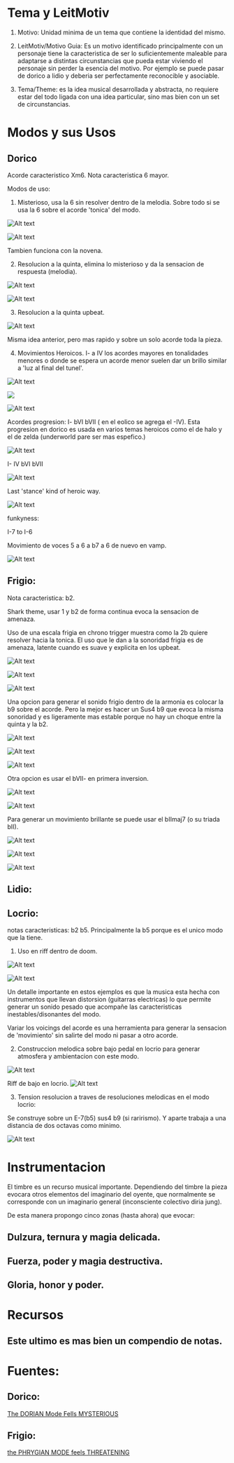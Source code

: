 # Tema y LeitMotiv

1. Motivo: Unidad minima de un tema que contiene la identidad del mismo.

2. LeitMotiv/Motivo Guia: Es un motivo identificado principalmente con un personaje tiene la caracteristica de ser lo suficientemente maleable para adaptarse a distintas circunstancias que pueda estar viviendo el personaje sin perder la esencia del motivo. Por ejemplo se puede pasar de dorico a lidio y deberia ser perfectamente reconocible y asociable.

3. Tema/Theme: es la idea musical desarrollada y abstracta, no requiere estar del todo ligada con una idea particular, sino mas bien con un set de circunstancias.

# Modos y sus Usos

## Dorico

Acorde caracteristico Xm6.
Nota caracteristica 6 mayor.

Modos de uso:

1. Misterioso, usa la 6 sin resolver dentro de la melodia. Sobre todo si se usa la 6 sobre el acorde 'tonica' del modo.

![Alt text](Capturas%20de%20pantalla/6taenarpegio.png)

![Alt text](Capturas%20de%20pantalla/DoriansoundMisterious.png)

Tambien funciona con la novena.

2. Resolucion a la quinta, elimina lo misterioso y da la sensacion de respuesta (melodia).

![Alt text](Capturas%20de%20pantalla/ResolviendoLaSextaAlaQuinta.png)

![Alt text](Capturas%20de%20pantalla/Sexta%20a%20quinta.png)

3. Resolucion a la quinta upbeat.

![Alt text](Capturas%20de%20pantalla/Resolucion%20al%20a%20quinta%20upbeat.png)

Misma idea anterior, pero mas rapido y sobre un solo acorde toda la pieza.

4. Movimientos Heroicos. I- a IV los acordes mayores en tonalidades menores o donde se espera un acorde menor suelen dar un brillo similar a 'luz al final del tunel'.


![Alt text](Capturas%20de%20pantalla/ProgresionHeroicaEnDorico.png)


![](Capturas%20de%20pantalla/progresionheoricaenE.png)


![Alt text](Capturas%20de%20pantalla/ResolucionHeroica.png)

Acordes progresion: I- bVI bVII ( en el eolico se agrega el -IV). Esta progresion en dorico es usada en varios temas heroicos como el de halo y el de zelda (underworld pare ser mas espefico.)

![Alt text](Capturas%20de%20pantalla/movimiento%20de%205%20a%206.png)


I- IV bVI bVII

![Alt text](Capturas%20de%20pantalla/cadenciaDorian.png)

Last 'stance' kind of heroic way.

![Alt text](Capturas%20de%20pantalla/dorianChant.png)


funkyness:

I-7 to I-6

Movimiento de voces 5 a 6 a b7 a 6 de nuevo en vamp.

![Alt text](Capturas%20de%20pantalla/vamp.png)

## Frigio:

Nota caracteristica: b2.


Shark theme, usar 1 y b2 de forma continua evoca la sensacion de amenaza.


Uso de una escala frigia en chrono trigger muestra como la 2b quiere resolver hacia la tonica.  El uso que le dan a la sonoridad frigia es de amenaza, latente cuando es suave y explicita en los upbeat.

![Alt text](Capturas%20de%20pantalla/crono%20trigger%20frigian%20battle.png)

![Alt text](Capturas%20de%20pantalla/Final%20fantasy%20Frigian%20sound.png)

![Alt text](Capturas%20de%20pantalla/zombini%20frigian%20sound.png)

Una opcion para generar el sonido frigio dentro de la armonia es colocar la b9 sobre el acorde. Pero la mejor es hacer un Sus4 b9
que evoca la misma sonoridad y es ligeramente mas estable porque no hay un choque entre la quinta y la b2.

![Alt text](Capturas%20de%20pantalla/metroidSus4b9.png)

![Alt text](Capturas%20de%20pantalla/ninokuniFrigian.png)

![Alt text](Capturas%20de%20pantalla/Pokemon%20Frigian.png)

Otra opcion es usar el bVII- en primera inversion.

![Alt text](Capturas%20de%20pantalla/bVII-%20en%20primera%20inversion%20para%20soportar%20la%20b9%20del%20modo.png)


![Alt text](Capturas%20de%20pantalla/ambas%20opciones.png)


Para generar un movimiento brillante se puede usar el bIImaj7 (o su triada bII).

![Alt text](Capturas%20de%20pantalla/uso%20del%20bII%20en%20el%20frigio.png)


![Alt text](Capturas%20de%20pantalla/Captura%20de%20pantalla%20de%202023-05-31%2023-56-17.png)

![Alt text](Capturas%20de%20pantalla/Otro%20pokemon%20battle%20theme.png)

## Lidio:


## Locrio:

notas caracteristicas: b2 b5. Principalmente la b5 porque es el unico modo que la tiene.

1. Uso en riff dentro de doom.

 ![Alt text](Capturas%20de%20pantalla/locrioenDoom.png)


![Alt text](Capturas%20de%20pantalla/locrian%20riff.png)

Un detalle importante en estos ejemplos es que la musica esta hecha con instrumentos que llevan distorsion (guitarras electricas) lo que permite generar un sonido pesado que acompañe las caracteristicas inestables/disonantes del modo.

Variar los voicings del acorde es una herramienta para generar la sensacion de 'movimiento' sin salirte del modo ni pasar a otro acorde.

2. Construccion melodica sobre bajo pedal en locrio para generar atmosfera y ambientacion con este modo.

 ![Alt text](Capturas%20de%20pantalla/Construccion%20melodica%20sobre%20locrio%20con%20bajo%20pedal.png)

Riff de bajo en locrio.
![Alt text](Capturas%20de%20pantalla/bajoEnLocrio1b5.png)

3. Tension resolucion a traves de resoluciones melodicas en el modo locrio:

Se construye sobre un E-7(b5) sus4 b9 (si rarirismo). Y aparte trabaja a una distancia de dos octavas como minimo.

![Alt text](Capturas%20de%20pantalla/Tension%20relajacion%20con%20locrio%20a%20traves%20de%20resolucion%20melodica.png)


# Instrumentacion

El timbre es un recurso musical importante. Dependiendo del timbre la pieza evocara otros elementos del imaginario del oyente, que normalmente se corresponde con un imaginario general (inconsciente colectivo diria jung).

De esta manera propongo cinco zonas (hasta ahora) que evocar:

## Dulzura, ternura y magia delicada.

## Fuerza, poder y magia destructiva.

## Gloria, honor y poder.

# Recursos
Este ultimo es mas bien un compendio de notas.
----

# Fuentes:
## Dorico:
[The DORIAN Mode Fells MYSTERIOUS](https://www.youtube.com/watch?v=SbRD3tPipNw&)

## Frigio:

[the PHRYGIAN MODE feels THREATENING](https://www.youtube.com/watch?v=tbRdHktBv58)